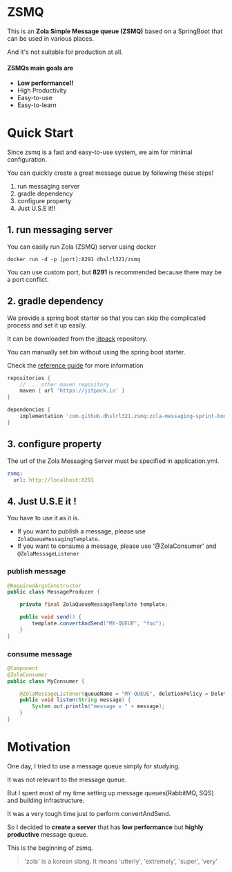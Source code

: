 # ZSMQ

This is an **Zola Simple Message queue (ZSMQ)** based on a SpringBoot that can be used in various places.

And it's not suitable for production at all.

#### ZSMQs main goals are

- **Low performance!!**
- High Productivity
- Easy-to-use
- Easy-to-learn

# Quick Start

Since zsmq is a fast and easy-to-use system, we aim for minimal configuration.

You can quickly create a great message queue by following these steps!

1. run messaging server
2. gradle dependency
3. configure property
4. Just U.S.E it!!

## 1. run messaging server

You can easily run Zola (ZSMQ) server using docker

```shell
docker run -d -p [port]:8291 dhslrl321/zsmq
```

You can use custom port, but **8291** is recommended because there may be a port conflict.

## 2. gradle dependency

We provide a spring boot starter so that you can skip the complicated process and set it up easily.

It can be downloaded from the [jitpack](https://jitpack.io/#dhslrl321/zsmq) repository.

You can manually set bin without using the spring boot starter.

Check the [reference guide](https://github.com/dhslrl321/zsmq/wiki/Reference-Guide) for more information

```groovy
repositories {
    // ... other maven repository 
    maven { url 'https://jitpack.io' }
}

dependencies {
    implementation 'com.github.dhslrl321.zsmq:zola-messaging-sprint-boot-starter:${version}'
}
```



## 3. configure property

The url of the Zola Messaging Server must be specified in application.yml.

```yaml
zsmq:
  url: http://localhost:8291
```

## 4. Just U.S.E it !

You have to use it as it is.

- If you want to publish a message, please use `ZolaQueueMessagingTemplate`.
- If you want to consume a message, please use '@ZolaConsumer' and `@ZolaMessageListener`

### publish message

```java
@RequiredArgsConstructor
public class MessageProducer {

    private final ZolaQueueMessageTemplate template;

    public void send() {
        template.convertAndSend("MY-QUEUE", "foo");
    }
}
```

### consume message

```java
@Component
@ZolaConsumer
public class MyConsumer {

    @ZolaMessageListener(queueName = "MY-QUEUE", deletionPolicy = DeletionPolicy.ALWAYS)
    public void listen(String message) {
        System.out.println("message = " + message);
    }
}
```

# Motivation

One day, I tried to use a message queue simply for studying.

It was not relevant to the message queue.

But I spent most of my time setting up message queues(RabbitMQ, SQS) and building infrastructure.

It was a very tough time just to perform convertAndSend.

So I decided to **create a server** that has **low performance** but **highly productive** message queue.

This is the beginning of zsmq.

> 'zola' is a korean slang. It means 'utterly', 'extremely', 'super', 'very' 
